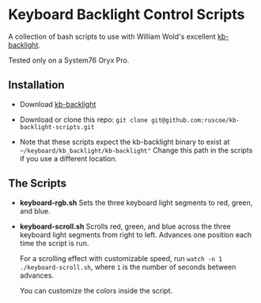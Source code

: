 # Keyboard Backlight Control Scripts

A collection of bash scripts to use with William Wold's excellent
[kb-backlight](https://gitlab.com/wmww/kb_backlight).

Tested only on a System76 Oryx Pro.

## Installation

* Download [kb-backlight](https://gitlab.com/wmww/kb_backlight)

* Download or clone this repo: `git clone git@github.com:ruscoe/kb-backlight-scripts.git`

* Note that these scripts expect the kb-backlight binary to exist at
    `~/keyboard/kb_backlight/kb-backlight"`
    Change this path in the scripts if you use a different location.

## The Scripts

* **keyboard-rgb.sh**
  Sets the three keyboard light segments to red, green, and blue.

* **keyboard-scroll.sh**
  Scrolls red, green, and blue across the three keyboard light segments from
	right to left. Advances one position each time the script is run.

	For a scrolling effect with customizable speed, run
	`watch -n 1 ./keyboard-scroll.sh`, where `1` is the number of seconds between
	advances.

	You can customize the colors inside the script.
